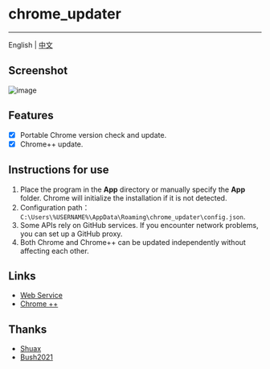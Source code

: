 # chrome_updater
---

English | [中文](https://github.com/libsgh/chrome_updater/blob/main/README_ZH.md)

## Screenshot
![image](https://github.com/libsgh/chrome_updater/blob/main/doc/2.png?raw=true)

## Features
- [x] Portable Chrome version check and update.
- [x] Chrome++ update.

## Instructions for use
1. Place the program in the **App** directory or manually specify the **App** folder. Chrome will initialize the installation if it is not detected.
2. Configuration path：`C:\Users\%USERNAME%\AppData\Roaming\chrome_updater\config.json`.
3. Some APIs rely on GitHub services. If you encounter network problems, you can set up a GitHub proxy.
4. Both Chrome and Chrome++ can be updated independently without affecting each other.

## Links
- [Web Service](https://chrome.noki.eu.org "https://chrome.noki.eu.org")
- [Chrome ++](https://github.com/Bush2021/chrome_plus "https://github.com/Bush2021/chrome_plus")

## Thanks
- [Shuax](https://github.com/shuax)
- [Bush2021](https://github.com/Bush2021)